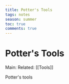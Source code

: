 ---title: Potter's Toolstags: notesseason: summertoc: truecomments: true---
# Potter's Tools
Main:
Related: [[Tools]]

Potter's tools
